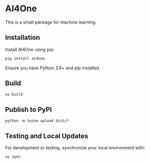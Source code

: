 # AI4One

This is a small package for machine learning.

## Installation

Install AI4One using pip:

```bash
pip install ai4one
```

Ensure you have Python 3.8+ and pip installed.

## Build

```
uv build
```

## Publish to PyPI

```
python -m twine upload dist/*
```

## Testing and Local Updates
For development or testing, synchronize your local environment with:

```
uv sync
```
